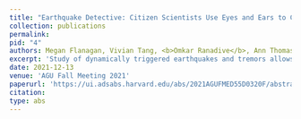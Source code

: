 ```yaml
---
title: "Earthquake Detective: Citizen Scientists Use Eyes and Ears to Classify Small Seismic Events"
collection: publications
permalink: 
pid: "4"
authors: Megan Flanagan, Vivian Tang, <b>Omkar Ranadive</b>, Ann Thomas, Suzan van der Lee 
excerpt: 'Study of dynamically triggered earthquakes and tremors allows a more comprehensive understanding of how faults evolve and the temporal conditions under which transient stresses may activate them. In this citizen science project, we asked volunteer scientists to identify earthquakes and tremors in Alaska and the Western US that could have been dynamically triggered. The project is called Earthquake Detective and is hosted on zooniverse.org. After a brief training module, users view graphs and listen to relevant sections of seismograms, accelerated to audible frequencies, and classify signals in four ways: earthquake, tremor, noise, and null. Over 6000 volunteer scientists have made 130,000 classifications after listening to and viewing relevant, filtered sections of seismic recordings of Mw>7.5 earthquakes spanning the years 2012-2018. We find 12 potentially triggered earthquakes in Alaska and 4 earthquakes in the Western US, while classification of tremors was quite rare, and we identify one in southcentral Alaska. Engaging citizen scientists in this type of experiment has many advantages: 1) we exploit the ability of the human ear to implicitly perform a spectrogram (time-frequency analysis) capable of discerning a wide range of different signals; 2) multiple human ears listening to the same signal provides redundancy of observations and therefore statistical analysis can be performed on the classifications; 3) a blind volunteer is positioned to perform and contribute at least as well as a seeing volunteer; 4) the project enhances informal learning because the online platform, Zooniverse, is available to persons of all identities, ages, cultural backgrounds, and education level; 5) the Comments section of our project on Zooniverse can be mined for keywords, FAQ, and tracking user and expert dialogue for learning patterns and communication styles to both refine and inform improvements to our outreach strategies. We present our results from Earthquake Detective to date and share plans to extend its use to classify small, local seismic events on faults of interest in and around the San Francisco Bay Area by recruiting local high school and undergraduate students to be our citizen scientists thereby providing them the experience of scientific research.'
date: 2021-12-13
venue: 'AGU Fall Meeting 2021'
paperurl: 'https://ui.adsabs.harvard.edu/abs/2021AGUFMED55D0320F/abstract'
citation: 
type: abs 
---
```

